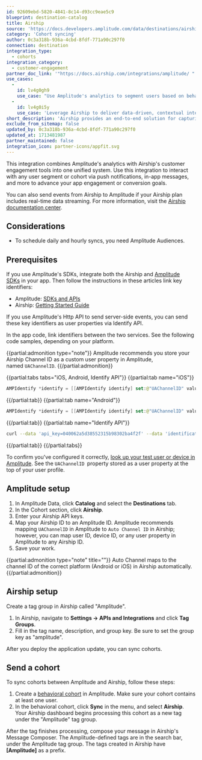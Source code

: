 ```yaml
---
id: 92609ebd-5820-4841-8c14-d93cc9eae5c9
blueprint: destination-catalog
title: Airship
source: 'https://docs.developers.amplitude.com/data/destinations/airship'
category: 'Cohort syncing'
author: 0c3a318b-936a-4cbd-8fdf-771a90c297f0
connection: destination
integration_type:
  - cohorts
integration_category:
  - customer-engagement
partner_doc_link: '"https://docs.airship.com/integrations/amplitude/ "'
use_cases:
  -
    id: lv4g0gh9
    use_case: "Use Amplitude's analytics to segment users based on behavior and preferences, and then target these cohorts with Airship's personalized messaging across various channels."
  -
    id: lv4g0i5y
    use_case: 'Leverage Airship to deliver data-driven, contextual interactions to Amplitude-defined user segments, improving engagement, retention, and conversion rates.'
short_description: 'Airship provides an end-to-end solution for capturing value across the entire customer app lifecycle—from acquisition and activation to engagement and loyalty.'
exclude_from_sitemap: false
updated_by: 0c3a318b-936a-4cbd-8fdf-771a90c297f0
updated_at: 1713481987
partner_maintained: false
integration_icon: partner-icons/appfit.svg
---
```

This integration combines Amplitude's analytics with Airship's customer engagement tools into one unified system. Use this integration to interact with any user segment or cohort via push notifications, in-app messages, and more to advance your app engagement or conversion goals.

You can also send events from Airship to Amplitude if your Airship plan includes real-time data streaming. For more information, visit the [Airship documentation center](https://docs.airship.com/partners/amplitude/).

## Considerations

- To schedule daily and hourly syncs, you need Amplitude Audiences.

## Prerequisites 

If you use Amplitude's SDKs, integrate both the Airship and [Amplitude SDKs](https://help.amplitude.com/hc/en-us/sections/115000961027-SDK-Installation) in your app. Then follow the instructions in these articles link key identifiers: 

- Amplitude: [SDKs and APIs](https://developers.amplitude.com/docs)
- Airship: [Getting Started Guide](http://docs.urbanairship.com/dev-resources.html#getting-started) 

If you use Amplitude's Http API to send server-side events, you can send these key identifiers as user properties via Identify API.

In the app code, link identifiers between the two services. See the following code samples, depending on your platform.

{{partial:admonition type="note"}}
Amplitude recommends you store your Airship Channel ID as a custom user property in Amplitude, named `UAChannelID`.
{{/partial:admonition}}

{{partial:tabs tabs="iOS, Android, Identify API"}}
{{partial:tab name="iOS"}}
```swift
AMPIdentify *identify = [[AMPIdentify identify] set:@"UAChannelID" value:[UAirship push].channelID]; [[Amplitude instance] identify:identify];
```
{{/partial:tab}}
{{partial:tab name="Android"}}
```kotlin
AMPIdentify *identify = [[AMPIdentify identify] set:@"UAChannelID" value:[UAirship push].channelID]; [[Amplitude instance] identify:identify];
```
{{/partial:tab}}
{{partial:tab name="Identify API"}}
```bash
curl --data 'api_key=040062a5d38552315b98302ba4f2f' --data 'identification=[{"user_id":"datamonster@gmail.com", "user_properties":{"UAChannelID":"12345-6789-01234"}}]' https://api.amplitude.com/identify
```
{{/partial:tab}}
{{/partial:tabs}}

To confirm you've configured it correctly, [look up your test user or device in Amplitude](/docs/analytics/user-data-lookup). See the `UAChannelID `property stored as a user property at the top of your user profile.

## Amplitude setup 

1. In Amplitude Data, click **Catalog** and select the **Destinations** tab.
2. In the Cohort section, click **Airship**.
3. Enter your Airship API keys.
4. Map your Airship ID to an Amplitude ID. Amplitude recommends mapping `UAChannelID` in Amplitude to `Auto Channel ID` in Airship; however, you can map user ID, device ID, or any user property in Amplitude to any Airship ID.
5. Save your work.


{{partial:admonition type="note" title=""}}
Auto Channel maps to the channel ID of the correct platform (Android or iOS) in Airship automatically.
{{/partial:admonition}}

## Airship setup

Create a tag group in Airship called "Amplitude".

1. In Airship, navigate to **Settings -> APIs and Integrations** and click **Tag Groups**. 
2. Fill in the tag name, description, and group key. Be sure to set the group key as "amplitude".

After you deploy the application update, you can sync cohorts.

## Send a cohort

To sync cohorts between Amplitude and Airship, follow these steps:

1. Create a [behavioral cohort](https://help.amplitude.com/hc/en-us/articles/231881448-Behavioral-Cohorts) in Amplitude. Make sure your cohort contains at least one user.
2. In the behavioral cohort, click **Sync** in the menu, and select **Airship**. Your Airship dashboard begins processing this cohort as a new tag under the "Amplitude" tag group.

After the tag finishes processing, compose your message in Airship's Message Composer. The Amplitude-defined tags are in the search bar, under the Amplitude tag group. The tags created in Airship have **[Amplitude]** as a prefix.